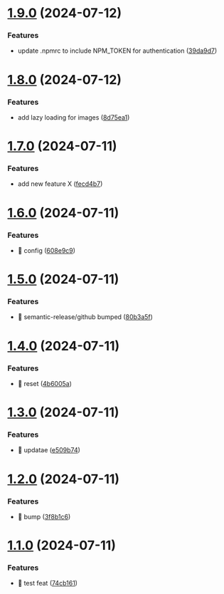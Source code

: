 # [1.9.0](https://github.com/j-mcgregor/bun-express/compare/v1.8.0...v1.9.0) (2024-07-12)


### Features

* update .npmrc to include NPM_TOKEN for authentication ([39da9d7](https://github.com/j-mcgregor/bun-express/commit/39da9d7676e8de7188c8860334bea3f3f96a433f))

# [1.8.0](https://github.com/j-mcgregor/bun-express/compare/v1.7.0...v1.8.0) (2024-07-12)


### Features

* add lazy loading for images ([8d75ea1](https://github.com/j-mcgregor/bun-express/commit/8d75ea157da78278dab1cc35f2df4767998f38fc))

# [1.7.0](https://github.com/j-mcgregor/bun-express/compare/v1.6.0...v1.7.0) (2024-07-11)


### Features

* add new feature X ([fecd4b7](https://github.com/j-mcgregor/bun-express/commit/fecd4b7d755553bfaba6a4c6f60e4c37d8c3a3b8))

# [1.6.0](https://github.com/j-mcgregor/bun-express/compare/v1.5.0...v1.6.0) (2024-07-11)


### Features

* 🎸 config ([608e9c9](https://github.com/j-mcgregor/bun-express/commit/608e9c948675f9fd809b2fc3473e0203bc51df95))

# [1.5.0](https://github.com/j-mcgregor/bun-express/compare/v1.4.0...v1.5.0) (2024-07-11)


### Features

* 🎸 semantic-release/github bumped ([80b3a5f](https://github.com/j-mcgregor/bun-express/commit/80b3a5feaf4fa24f92c92783de5f88bda740fe8a))

# [1.4.0](https://github.com/j-mcgregor/bun-express/compare/v1.3.0...v1.4.0) (2024-07-11)


### Features

* 🎸 reset ([4b6005a](https://github.com/j-mcgregor/bun-express/commit/4b6005a7e48dc0e3da12fc8c28964ce15442d997))

# [1.3.0](https://github.com/j-mcgregor/bun-express/compare/v1.2.0...v1.3.0) (2024-07-11)


### Features

* 🎸 updatae ([e509b74](https://github.com/j-mcgregor/bun-express/commit/e509b7438339f2d93f1180d0d1d447975f8a3077))

# [1.2.0](https://github.com/j-mcgregor/bun-express/compare/v1.1.0...v1.2.0) (2024-07-11)


### Features

* 🎸 bump ([3f8b1c6](https://github.com/j-mcgregor/bun-express/commit/3f8b1c647d5c840ba45cff98bba410851805eba4))

# [1.1.0](https://github.com/j-mcgregor/bun-express/compare/v1.0.0...v1.1.0) (2024-07-11)


### Features

* 🎸 test feat ([74cb161](https://github.com/j-mcgregor/bun-express/commit/74cb161cecc7d188bb10d631b4e8667cfe2ec9c8))
